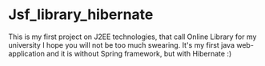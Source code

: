 # Jsf_library_hibernate
This is my first project on J2EE technologies, that call Online Library for my university
I hope you will not be too much swearing. It's my first java web-application and it is without Spring framework, but with Hibernate :)
